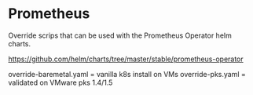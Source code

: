 # Prometheus

Override scrips that can be used with the Prometheus Operator helm charts.

https://github.com/helm/charts/tree/master/stable/prometheus-operator

override-baremetal.yaml = vanilla k8s install on VMs
override-pks.yaml = validated on VMware pks 1.4/1.5
